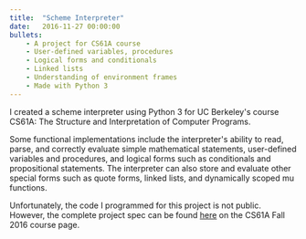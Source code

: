```yaml
---
title:  "Scheme Interpreter"
date:   2016-11-27 00:00:00
bullets:
    - A project for CS61A course
    - User-defined variables, procedures
    - Logical forms and conditionals
    - Linked lists
    - Understanding of environment frames
    - Made with Python 3
---
```

I created a scheme interpreter using Python 3 for UC Berkeley's course CS61A: The Structure and Interpretation of Computer Programs.

Some functional implementations include the interpreter's ability to read, parse, and correctly evaluate simple mathematical statements, user-defined variables and procedures, and logical forms such as conditionals and propositional statements. The interpreter can also store and evaluate other special forms such as quote forms, linked lists, and dynamically scoped mu functions.

Unfortunately, the code I programmed for this project is not public. However, the complete project spec can be found [here](https://inst.eecs.berkeley.edu/~cs61a/fa16/proj/scheme/) on the CS61A Fall 2016 course page.